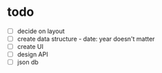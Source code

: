 # todo
- [ ] decide on layout
- [ ] create data structure - date: year doesn't matter
- [ ] create UI
- [ ] design API
- [ ] json db